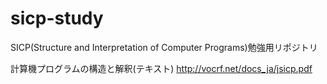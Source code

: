 # sicp-study
SICP(Structure and Interpretation of Computer Programs)勉強用リポジトリ

計算機プログラムの構造と解釈(テキスト)
http://vocrf.net/docs_ja/jsicp.pdf